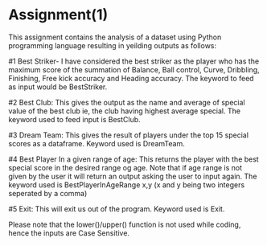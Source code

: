 # Assignment(1)
This assignment contains the analysis of a dataset using Python programming language resulting in yeilding outputs as follows:

#1 Best Striker- I have considered the best striker as the player who has the maximum score of the summation of Balance, Ball control,   Curve, Dribbling, Finishing, Free kick accuracy and Heading accuracy. The keyword to feed as input would be BestStriker.
   
#2 Best Club: This gives the output as the name and average of special value of the best club ie, the club having highest average special.    The keyword used to feed input is BestClub.

#3 Dream Team: This gives the result of players under the top 15 special scores as a dataframe. Keyword used is DreamTeam.

#4 Best Player In a given range of age: This returns the player with the best special score in the desired range og age. Note that if age range is not given by the user it will return an output asking the user to input again. The keyword used is BestPlayerInAgeRange x,y (x and y being two integers seperated by a comma)

#5 Exit: This will exit us out of the program. Keyword used is Exit.


Please note that the lower()/upper() function is not used while coding, hence the inputs are Case Sensitive.

